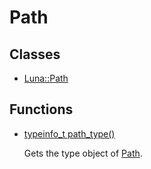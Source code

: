 # Path
## Classes
* [Luna::Path](class_luna_1_1_path.md)
## Functions
* [typeinfo_t path_type()](group___runtime_path_1gac875d4cc5c0c3cee56fb2ac8a15c943a.md)

    Gets the type object of [Path](class_luna_1_1_path.md). 

